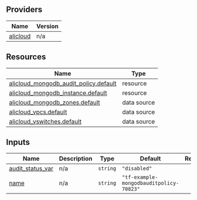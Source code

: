 <!-- BEGIN_TF_DOCS -->
## Providers

| Name | Version |
|------|---------|
| <a name="provider_alicloud"></a> [alicloud](#provider\_alicloud) | n/a |

## Resources

| Name | Type |
|------|------|
| [alicloud_mongodb_audit_policy.default](https://registry.terraform.io/providers/hashicorp/alicloud/latest/docs/resources/mongodb_audit_policy) | resource |
| [alicloud_mongodb_instance.default](https://registry.terraform.io/providers/hashicorp/alicloud/latest/docs/resources/mongodb_instance) | resource |
| [alicloud_mongodb_zones.default](https://registry.terraform.io/providers/hashicorp/alicloud/latest/docs/data-sources/mongodb_zones) | data source |
| [alicloud_vpcs.default](https://registry.terraform.io/providers/hashicorp/alicloud/latest/docs/data-sources/vpcs) | data source |
| [alicloud_vswitches.default](https://registry.terraform.io/providers/hashicorp/alicloud/latest/docs/data-sources/vswitches) | data source |

## Inputs

| Name | Description | Type | Default | Required |
|------|-------------|------|---------|:--------:|
| <a name="input_audit_status_var"></a> [audit\_status\_var](#input\_audit\_status\_var) | n/a | `string` | `"disabled"` | no |
| <a name="input_name"></a> [name](#input\_name) | n/a | `string` | `"tf-example-mongodbauditpolicy-70823"` | no |
<!-- END_TF_DOCS -->    